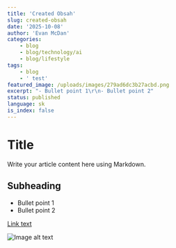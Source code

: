 ```yaml
---
title: 'Created Obsah'
slug: created-obsah
date: '2025-10-08'
author: 'Evan McDan'
categories:
    - blog
    - blog/technology/ai
    - blog/lifestyle
tags:
    - blog
    - ' test'
featured_image: /uploads/images/279ad6dc3b27acbd.png
excerpt: "- Bullet point 1\r\n- Bullet point 2"
status: published
language: sk
is_index: false
---
```


# Title

Write your article content here using Markdown.

## Subheading

- Bullet point 1
- Bullet point 2

[Link text](https://example.com)

![Image alt text](image-url.jpg)
